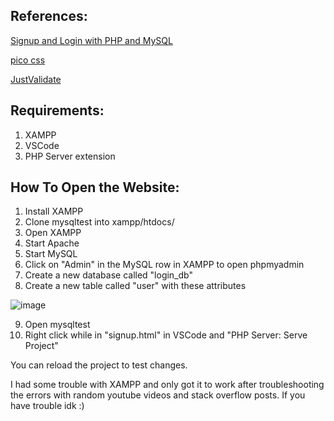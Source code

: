 ## References:
[Signup and Login with PHP and MySQL](https://www.youtube.com/watch?v=5L9UhOnuos0)

[pico css](https://picocss.com/docs)

[JustValidate](https://just-validate.dev/docs/intro)

## Requirements:
1. XAMPP
2. VSCode
3. PHP Server extension

## How To Open the Website:
1. Install XAMPP
2. Clone mysqltest into xampp/htdocs/
3. Open XAMPP
4. Start Apache
5. Start MySQL
6. Click on "Admin" in the MySQL row in XAMPP to open phpmyadmin
7. Create a new database called "login_db"
8. Create a new table called "user" with these attributes

![image](https://github.com/ghosty514/mysqltest/assets/106127486/c2a66a36-b211-476d-9890-428171f643a3)


9. Open mysqltest
10. Right click while in "signup.html" in VSCode and "PHP Server: Serve Project"

You can reload the project to test changes.

I had some trouble with XAMPP and only got it to work after troubleshooting the errors with random youtube videos and stack overflow posts. If you have trouble idk :)

